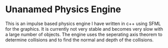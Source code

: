 # Unanamed Physics Engine
This is an impulse based physics engine I have written in c++ using SFML for the graphics. It is currently not very stable and becomes very slow with a large number of objects. The engine uses the seperating axis theorem to determine collisions and to find the normal and depth of the collisions.
